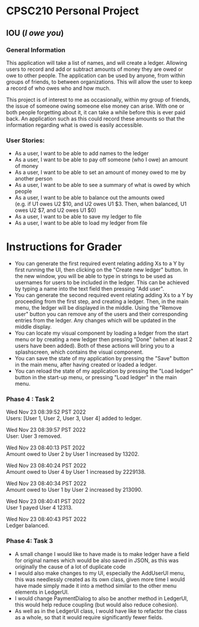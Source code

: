 # CPSC210 Personal Project

## IOU (_I owe you_)

### General Information

This application will take a list of names, and will create
a ledger. Allowing users to record and add or subtract amounts 
of money they are owed or owe to other people. The application can be used by anyone, 
from within groups of friends, to between organizations. This will allow the user
to keep a record of who owes who and how much.  

This project is of interest to me as occasionally, within my group of friends, 
the issue of someone owing someone else money can arise. With one or both people forgetting
about it, it can take a while before this is ever paid back. An application such as this could 
record these amounts so that the information regarding what is owed is easily accessible. 

### User Stories:  

- As a user, I want to be able to add names to the ledger  
- As a user, I want to be able to pay off someone (who I owe) an amount of money  
- As a user, I want to be able to set an amount of money owed to me by another person  
- As a user, I want to be able to see a summary of what is owed by which people  
- As a user, I want to be able to balance out the amounts owed  
(e.g. if U1 owes U2 $10, and U2 owes U1 $3. Then, when balanced, U1 owes U2 $7, and U2 owes U1 $0)
- As a user, I want to be able to save my ledger to file
- As a user, I want to be able to load my ledger from file

# Instructions for Grader

- You can generate the first required event relating adding Xs to a Y by
first running the UI, then clicking on the "Create new ledger" button. 
In the new window, you will be able to type in strings to be used as usernames for users to be included in the ledger. 
This can be achieved by typing a name into the text field then pressing "Add user".
- You can generate the second required event relating adding Xs to a Y by proceeding from the first step,
and creating a ledger. Then, in the main menu, the ledger will be displayed in the middle. Using the "Remove user"
button you can remove any of the users and their corresponding entries from the ledger. 
Any changes which will be updated in the middle display.
- You can locate my visual component by loading a ledger from the start menu or by creating a 
new ledger then pressing "Done" (when at least 2 users have been added). Both of these actions will bring you 
to a splashscreen, which contains the visual component.
- You can save the state of my application by pressing the "Save" button in the main menu, after having 
created or loaded a ledger.
- You can reload the state of my application by pressing the "Load ledger" button in the start-up 
menu, or pressing "Load ledger" in the main menu. 

### Phase 4 : Task 2
Wed Nov 23 08:39:52 PST 2022  
Users: [User 1, User 2, User 3, User 4] added to ledger.

Wed Nov 23 08:39:57 PST 2022  
User: User 3 removed.

Wed Nov 23 08:40:13 PST 2022  
Amount owed to User 2 by User 1 increased by 13202.

Wed Nov 23 08:40:24 PST 2022  
Amount owed to User 4 by User 1 increased by 2229138.

Wed Nov 23 08:40:34 PST 2022  
Amount owed to User 1 by User 2 increased by 213090.

Wed Nov 23 08:40:41 PST 2022  
User 1 payed User 4 12313.

Wed Nov 23 08:40:43 PST 2022  
Ledger balanced.


### Phase 4: Task 3
- A small change I would like to have made is to make ledger have a field for original names which would be also saved in JSON,
as this was originally the cause of a lot of duplicate code
- I would also make changes to my UI, especially the AddUserUI menu, this was needlessly created as its own class,
given more time I would have made simply made it into a method similar to the other menu elements in LedgerUI.
- I would change PaymentDialog to also be another method in LedgerUI, this would help reduce coupling 
(but would also reduce cohesion).
- As well as in the LedgerUI class, I would have like to refactor the class as a whole, so that
it would require significantly fewer fields.


